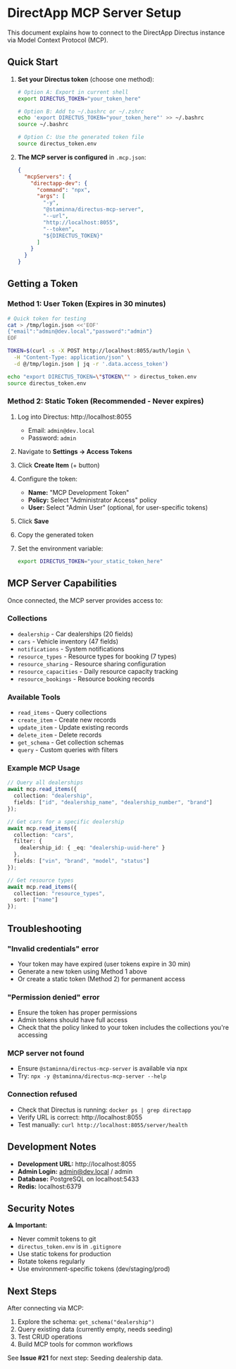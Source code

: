 # DirectApp MCP Server Setup

This document explains how to connect to the DirectApp Directus instance via Model Context Protocol (MCP).

## Quick Start

1. **Set your Directus token** (choose one method):

   ```bash
   # Option A: Export in current shell
   export DIRECTUS_TOKEN="your_token_here"

   # Option B: Add to ~/.bashrc or ~/.zshrc
   echo 'export DIRECTUS_TOKEN="your_token_here"' >> ~/.bashrc
   source ~/.bashrc

   # Option C: Use the generated token file
   source directus_token.env
   ```

2. **The MCP server is configured** in `.mcp.json`:
   ```json
   {
     "mcpServers": {
       "directapp-dev": {
         "command": "npx",
         "args": [
           "-y",
           "@staminna/directus-mcp-server",
           "--url",
           "http://localhost:8055",
           "--token",
           "${DIRECTUS_TOKEN}"
         ]
       }
     }
   }
   ```

## Getting a Token

### Method 1: User Token (Expires in 30 minutes)

```bash
# Quick token for testing
cat > /tmp/login.json <<'EOF'
{"email":"admin@dev.local","password":"admin"}
EOF

TOKEN=$(curl -s -X POST http://localhost:8055/auth/login \
  -H "Content-Type: application/json" \
  -d @/tmp/login.json | jq -r '.data.access_token')

echo "export DIRECTUS_TOKEN=\"$TOKEN\"" > directus_token.env
source directus_token.env
```

### Method 2: Static Token (Recommended - Never expires)

1. Log into Directus: http://localhost:8055
   - Email: `admin@dev.local`
   - Password: `admin`

2. Navigate to **Settings → Access Tokens**

3. Click **Create Item** (+ button)

4. Configure the token:
   - **Name:** "MCP Development Token"
   - **Policy:** Select "Administrator Access" policy
   - **User:** Select "Admin User" (optional, for user-specific tokens)

5. Click **Save**

6. Copy the generated token

7. Set the environment variable:
   ```bash
   export DIRECTUS_TOKEN="your_static_token_here"
   ```

## MCP Server Capabilities

Once connected, the MCP server provides access to:

### Collections
- `dealership` - Car dealerships (20 fields)
- `cars` - Vehicle inventory (47 fields)
- `notifications` - System notifications
- `resource_types` - Resource types for booking (7 types)
- `resource_sharing` - Resource sharing configuration
- `resource_capacities` - Daily resource capacity tracking
- `resource_bookings` - Resource booking records

### Available Tools
- `read_items` - Query collections
- `create_item` - Create new records
- `update_item` - Update existing records
- `delete_item` - Delete records
- `get_schema` - Get collection schemas
- `query` - Custom queries with filters

### Example MCP Usage

```typescript
// Query all dealerships
await mcp.read_items({
  collection: "dealership",
  fields: ["id", "dealership_name", "dealership_number", "brand"]
});

// Get cars for a specific dealership
await mcp.read_items({
  collection: "cars",
  filter: {
    dealership_id: { _eq: "dealership-uuid-here" }
  },
  fields: ["vin", "brand", "model", "status"]
});

// Get resource types
await mcp.read_items({
  collection: "resource_types",
  sort: ["name"]
});
```

## Troubleshooting

### "Invalid credentials" error
- Your token may have expired (user tokens expire in 30 min)
- Generate a new token using Method 1 above
- Or create a static token (Method 2) for permanent access

### "Permission denied" error
- Ensure the token has proper permissions
- Admin tokens should have full access
- Check that the policy linked to your token includes the collections you're accessing

### MCP server not found
- Ensure `@staminna/directus-mcp-server` is available via npx
- Try: `npx -y @staminna/directus-mcp-server --help`

### Connection refused
- Check that Directus is running: `docker ps | grep directapp`
- Verify URL is correct: http://localhost:8055
- Test manually: `curl http://localhost:8055/server/health`

## Development Notes

- **Development URL:** http://localhost:8055
- **Admin Login:** admin@dev.local / admin
- **Database:** PostgreSQL on localhost:5433
- **Redis:** localhost:6379

## Security Notes

⚠️ **Important:**
- Never commit tokens to git
- `directus_token.env` is in `.gitignore`
- Use static tokens for production
- Rotate tokens regularly
- Use environment-specific tokens (dev/staging/prod)

## Next Steps

After connecting via MCP:
1. Explore the schema: `get_schema("dealership")`
2. Query existing data (currently empty, needs seeding)
3. Test CRUD operations
4. Build MCP tools for common workflows

See **Issue #21** for next step: Seeding dealership data.
